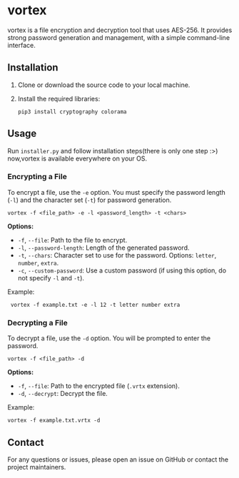# vortex

vortex is a file encryption and decryption tool that uses AES-256. It provides strong password generation and management, with a simple command-line interface.

## Installation

1. Clone or download the source code to your local machine.
2. Install the required libraries:

       pip3 install cryptography colorama


## Usage

Run `installer.py` and follow installation steps(there is only one step :>)
now,vortex is available everywhere on your OS.

### Encrypting a File

To encrypt a file, use the `-e` option. You must specify the password length (`-l`) and the character set (`-t`) for password generation.


    vortex -f <file_path> -e -l <password_length> -t <chars>

**Options:**

- `-f`, `--file`: Path to the file to encrypt.
- `-l`, `--password-length`: Length of the generated password.
- `-t`, `--chars`: Character set to use for the password. Options: `letter`, `number`, `extra`.
- `-c`, `--custom-password`: Use a custom password (if using this option, do not specify `-l` and `-t`).

Example:

     vortex -f example.txt -e -l 12 -t letter number extra


### Decrypting a File

To decrypt a file, use the `-d` option. You will be prompted to enter the password.

    vortex -f <file_path> -d


**Options:**

- `-f`, `--file`: Path to the encrypted file (`.vrtx` extension).
- `-d`, `--decrypt`: Decrypt the file.

Example:

    vortex -f example.txt.vrtx -d


## Contact

For any questions or issues, please open an issue on GitHub or contact the project maintainers.
